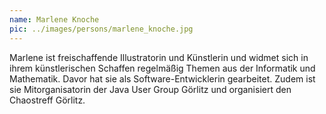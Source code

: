 ```yaml
---
name: Marlene Knoche
pic: ../images/persons/marlene_knoche.jpg
---
```


Marlene ist freischaffende Illustratorin und Künstlerin und widmet sich in ihrem künstlerischen Schaffen regelmäßig
Themen aus der Informatik und Mathematik. Davor hat sie als Software-Entwicklerin gearbeitet. Zudem ist sie
Mitorganisatorin der Java User Group Görlitz und organisiert den Chaostreff Görlitz.
